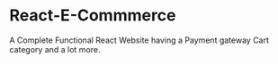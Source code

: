 # React-E-Commmerce
A Complete Functional React Website having a Payment  gateway Cart category and a lot more.
